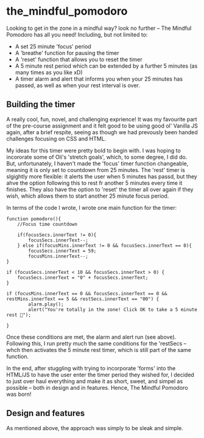 # the_mindful_pomodoro

Looking to get in the zone in a mindful way? look no further – The Mindful Pomodoro has all you need! Including, but not limited to:

- A set 25 minute 'focus' period
- A 'breathe' function for pausing the timer
- A 'reset' function that allows you to reset the timer
- A 5 minute rest period which can be extended by a further 5 minutes (as many times as you like xD)
- A timer alarm and alert that informs you when your 25 minutes has passed, as well as when your rest interval is over.

## Building the timer

A really cool, fun, novel, and challenging exprience! It was my favourite part of the pre-course assignment and it felt good to be using good ol' Vanilla JS again, after a brief respite, seeing as though we had prevously been handed challenges focusing on CSS and HTML.

My ideas for this timer were pretty bold to begin with. I was hoping to incororate some of Oli's 'stretch goals', which, to some degree, I did do. But, unfortunately, I haven't made the 'focus' timer function changeable, meaning it is only set to countdown from 25 minutes. The 'rest' timer is slgightly more flexible: it alerts the user when 5 minutes has passd, but they ahve the option following this to rest fr another 5 minutes every time it finishes. They also have the option to 'reset' the timer all over again if they wish, which allows them to start another 25 minute focus period. 

In terms of the code I wrote, I wrote one main function for the timer:

```
function pomodoro(){
    //Focus time countdown

    if(focusSecs.innerText != 0){
        focusSecs.innerText--;
    } else if(focusMins.innerText != 0 && focusSecs.innerText == 0){
        focusSecs.innerText = 59;
        focusMins.innerText--;
}

if (focusSecs.innerText < 10 && focusSecs.innerText > 0) {
    focusSecs.innerText = "0" + focusSecs.innerText;
}

if (focusMins.innerText == 0 && focusSecs.innerText == 0 && restMins.innerText == 5 && restSecs.innerText == "00") {
        alarm.play();
        alert("You're totally in the zone! Click OK to take a 5 minute rest 🧘");

}

```

Once these conditions are met, the alarm and alert run (see above). Following this, I run pretty much the same conditions for the 'restSecs – whch then activates the 5 minute rest timer, which is still part of the same function.

In the end, after stuggling with trying to incorporate 'forms' into the HTML/JS to have the user enter the timer period they wished for, I decided to just over haul everything and make it as short, sweet, and simpel as possible – both in design and in features. Hence, The Mindful Pomodoro was born!

## Design and features

As mentioned above, the approach was simply to be sleak and simple.

